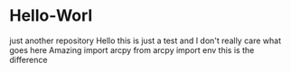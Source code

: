 # Hello-Worl
just another repository
Hello this is just a test and I don't really care what goes here 
Amazing
import arcpy
from arcpy import env
this is the difference
